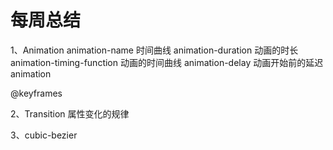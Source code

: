 # 每周总结
1、Animation
  animation-name 时间曲线
  animation-duration 动画的时长
  animation-timing-function 动画的时间曲线
  animation-delay 动画开始前的延迟
  animation

  @keyframes

2、Transition
  属性变化的规律
  
3、cubic-bezier
  